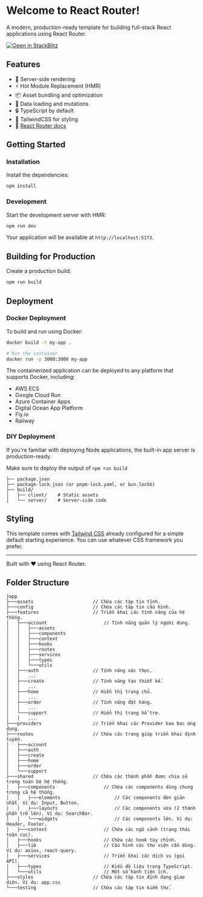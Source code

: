 # Welcome to React Router!

A modern, production-ready template for building full-stack React applications using React Router.

[![Open in StackBlitz](https://developer.stackblitz.com/img/open_in_stackblitz.svg)](https://stackblitz.com/github/remix-run/react-router-templates/tree/main/default)

## Features

- 🚀 Server-side rendering
- ⚡️ Hot Module Replacement (HMR)
- 📦 Asset bundling and optimization
- 🔄 Data loading and mutations
- 🔒 TypeScript by default
- 🎉 TailwindCSS for styling
- 📖 [React Router docs](https://reactrouter.com/)

## Getting Started

### Installation

Install the dependencies:

```bash
npm install
```

### Development

Start the development server with HMR:

```bash
npm run dev
```

Your application will be available at `http://localhost:5173`.

## Building for Production

Create a production build:

```bash
npm run build
```

## Deployment

### Docker Deployment

To build and run using Docker:

```bash
docker build -t my-app .

# Run the container
docker run -p 3000:3000 my-app
```

The containerized application can be deployed to any platform that supports Docker, including:

- AWS ECS
- Google Cloud Run
- Azure Container Apps
- Digital Ocean App Platform
- Fly.io
- Railway

### DIY Deployment

If you're familiar with deploying Node applications, the built-in app server is production-ready.

Make sure to deploy the output of `npm run build`

```
├── package.json
├── package-lock.json (or pnpm-lock.yaml, or bun.lockb)
├── build/
│   ├── client/    # Static assets
│   └── server/    # Server-side code
```

## Styling

This template comes with [Tailwind CSS](https://tailwindcss.com/) already configured for a simple default starting experience. You can use whatever CSS framework you prefer.

---

Built with ❤️ using React Router.

## Folder Structure
```
├app
├───assets                      // Chứa các tập tin tĩnh.
├───config                      // Chứa các tập tin cấu hình.
├───features                    // Triển khai các tính năng của hệ thống.
│   ├───account                     // Tính năng quản lý người dung.
│   │   ├───assets
│   │   ├───components
│   │   ├───context
│   │   ├───hooks
│   │   ├───routes
│   │   ├───services
│   │   ├───types
│   │   └───utils
│   ├───auth                    // Tính năng xác thực.
│   │   ...
│   ├───create                  // Tính năng tạo thiết kế.
│   │   ...
│   ├───home                    // Hiển thị trang chủ.
│   │   ...
│   ├───order                   // Tính năng đặt hàng.
│   │   ...
│   └───support                 // Hiển thị trang hỗ trợ.
│   │   ...
├───providers                   // Triển khai các Provider bao bọc ứng dụng.
├───routes                      // Chứa các trang giúp triển khai định tuyến.
│   ├───account
│   ├───auth
│   ├───create
│   ├───home
│   ├───order
│   └───support
├───shared                      // Chứa các thành phần được chia sẻ trong toàn bộ hệ thống.
│   ├───components                  // Chứa các components dùng chung trong cả hệ thống.
│   │   ├───elements                    // Các components đơn giản nhất. Ví dụ: Input, Button.
│   │   ├───layouts                     // Các components vừa (2 thành phần trở lên). Ví dụ: SearchBar.
│   │   └───widgets                     // Các components lớn. Ví dụ: Header, Footer.
│   ├───context                     // Chứa các ngữ cảnh (trạng thái toàn cục).
│   ├───hooks                       // Chứa các hook tùy chỉnh.
│   ├───lib                         // Cấu hình các thư viện cần dùng. Ví dụ: axios, react-query.
│   ├───services                    // Triển khai các dịch vụ (gọi API).
│   ├───types                       // Kiểu dữ liệu trong TypeScript.
│   └───utils                       // Một số hành tiện ích.
├───styles                      // Chứa các tập tin định dạng giao diện. Ví dụ: app.css
└───testing                     // Chứa các tập tin kiểm thử.
```